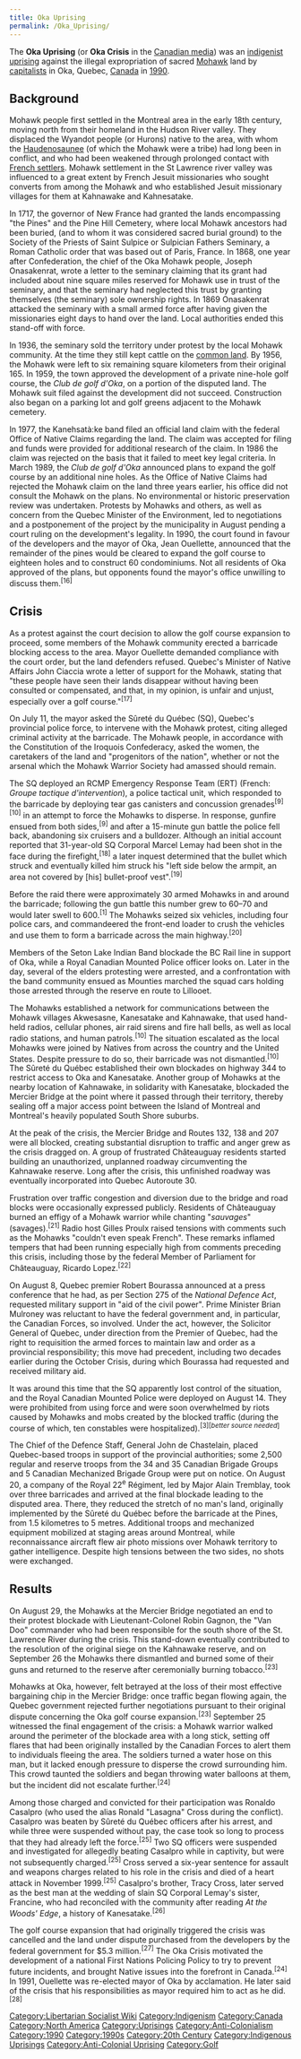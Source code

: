 ```yaml
---
title: Oka Uprising
permalink: /Oka_Uprising/
---
```


The **Oka Uprising** (or **Oka Crisis** in the [Canadian
media](Mass_Media "wikilink")) was an
[indigenist](Indigenism "wikilink")
[uprising](List_of_Libertarian_Socialist_Revolutions "wikilink") against
the illegal expropriation of sacred
[Mohawk](Haudenosaunee_Confederacy "wikilink") land by
[capitalists](Ruling_Class "wikilink") in Oka, Quebec,
[Canada](Canada "wikilink") in
[1990](Timeline_of_Indigenism "wikilink").

## Background

Mohawk people first settled in the Montreal area in the early 18th
century, moving north from their homeland in the Hudson River valley.
They displaced the Wyandot people (or Hurons) native to the area, with
whom the [Haudenosaunee](Haudenosaunee "wikilink") (of which the Mohawk
were a tribe) had long been in conflict, and who had been weakened
through prolonged contact with [French
settlers](French_Empire "wikilink"). Mohawk settlement in the St
Lawrence river valley was influenced to a great extent by French Jesuit
missionaries who sought converts from among the Mohawk and who
established Jesuit missionary villages for them at Kahnawake and
Kahnesatake.

In 1717, the governor of New France had granted the lands encompassing
"the Pines" and the Pine Hill Cemetery, where local Mohawk ancestors had
been buried, (and to whom it was considered sacred burial ground) to the
Society of the Priests of Saint Sulpice or Sulpician Fathers Seminary, a
Roman Catholic order that was based out of Paris, France. In 1868, one
year after Confederation, the chief of the Oka Mohawk people, Joseph
Onasakenrat, wrote a letter to the seminary claiming that its grant had
included about nine square miles reserved for Mohawk use in trust of the
seminary, and that the seminary had neglected this trust by granting
themselves (the seminary) sole ownership rights. In 1869 Onasakenrat
attacked the seminary with a small armed force after having given the
missionaries eight days to hand over the land. Local authorities ended
this stand-off with force.

In 1936, the seminary sold the territory under protest by the local
Mohawk community. At the time they still kept cattle on the [common
land](Commons "wikilink"). By 1956, the Mohawk were left to six
remaining square kilometers from their original 165. In 1959, the town
approved the development of a private nine-hole golf course, the *Club
de golf d'Oka*, on a portion of the disputed land. The Mohawk suit filed
against the development did not succeed. Construction also began on a
parking lot and golf greens adjacent to the Mohawk cemetery.

In 1977, the Kanehsatà:ke band filed an official land claim with the
federal Office of Native Claims regarding the land. The claim was
accepted for filing and funds were provided for additional research of
the claim. In 1986 the claim was rejected on the basis that it failed to
meet key legal criteria. In March 1989, the *Club de golf d'Oka*
announced plans to expand the golf course by an additional nine holes.
As the Office of Native Claims had rejected the Mohawk claim on the land
three years earlier, his office did not consult the Mohawk on the plans.
No environmental or historic preservation review was undertaken.
Protests by Mohawks and others, as well as concern from the Quebec
Minister of the Environment, led to negotiations and a postponement of
the project by the municipality in August pending a court ruling on the
development's legality. In 1990, the court found in favour of the
developers and the mayor of Oka, Jean Ouellette, announced that the
remainder of the pines would be cleared to expand the golf course to
eighteen holes and to construct 60 condominiums. Not all residents of
Oka approved of the plans, but opponents found the mayor's office
unwilling to discuss them.<sup>\[16\]</sup>

## Crisis

As a protest against the court decision to allow the golf course
expansion to proceed, some members of the Mohawk community erected a
barricade blocking access to the area. Mayor Ouellette demanded
compliance with the court order, but the land defenders refused.
Quebec's Minister of Native Affairs John Ciaccia wrote a letter of
support for the Mohawk, stating that "these people have seen their lands
disappear without having been consulted or compensated, and that, in my
opinion, is unfair and unjust, especially over a golf
course."<sup>\[17\]</sup>

On July 11, the mayor asked the Sûreté du Québec (SQ), Quebec's
provincial police force, to intervene with the Mohawk protest, citing
alleged criminal activity at the barricade. The Mohawk people, in
accordance with the Constitution of the Iroquois Confederacy, asked the
women, the caretakers of the land and "progenitors of the nation",
whether or not the arsenal which the Mohawk Warrior Society had amassed
should remain.

The SQ deployed an RCMP Emergency Response Team (ERT) (French: *Groupe
tactique d'intervention*), a police tactical unit, which responded to
the barricade by deploying tear gas canisters and concussion
grenades<sup>\[9\]\[10\]</sup> in an attempt to force the Mohawks to
disperse. In response, gunfire ensued from both sides,<sup>\[9\]</sup>
and after a 15-minute gun battle the police fell back, abandoning six
cruisers and a bulldozer. Although an initial account reported that
31-year-old SQ Corporal Marcel Lemay had been shot in the face during
the firefight,<sup>\[18\]</sup> a later inquest determined that the
bullet which struck and eventually killed him struck his "left side
below the armpit, an area not covered by \[his\] bullet-proof
vest".<sup>\[19\]</sup>

Before the raid there were approximately 30 armed Mohawks in and around
the barricade; following the gun battle this number grew to 60–70 and
would later swell to 600.<sup>\[1\]</sup> The Mohawks seized six
vehicles, including four police cars, and commandeered the front-end
loader to crush the vehicles and use them to form a barricade across the
main highway.<sup>\[20\]</sup>

Members of the Seton Lake Indian Band blockade the BC Rail line in
support of Oka, while a Royal Canadian Mounted Police officer looks on.
Later in the day, several of the elders protesting were arrested, and a
confrontation with the band community ensued as Mounties marched the
squad cars holding those arrested through the reserve en route to
Lillooet.

The Mohawks established a network for communications between the Mohawk
villages Akwesasne, Kanesatake and Kahnawake, that used hand-held
radios, cellular phones, air raid sirens and fire hall bells, as well as
local radio stations, and human patrols.<sup>\[10\]</sup> The situation
escalated as the local Mohawks were joined by Natives from across the
country and the United States. Despite pressure to do so, their
barricade was not dismantled.<sup>\[10\]</sup> The Sûreté du Québec
established their own blockades on highway 344 to restrict access to Oka
and Kanesatake. Another group of Mohawks at the nearby location of
Kahnawake, in solidarity with Kanesatake, blockaded the Mercier Bridge
at the point where it passed through their territory, thereby sealing
off a major access point between the Island of Montreal and Montreal's
heavily populated South Shore suburbs.

At the peak of the crisis, the Mercier Bridge and Routes 132, 138 and
207 were all blocked, creating substantial disruption to traffic and
anger grew as the crisis dragged on. A group of frustrated Châteauguay
residents started building an unauthorized, unplanned roadway
circumventing the Kahnawake reserve. Long after the crisis, this
unfinished roadway was eventually incorporated into Quebec Autoroute 30.

Frustration over traffic congestion and diversion due to the bridge and
road blocks were occasionally expressed publicly. Residents of
Châteauguay burned an effigy of a Mohawk warrior while chanting
"*sauvages*" (savages).<sup>\[21\]</sup> Radio host Gilles Proulx raised
tensions with comments such as the Mohawks "couldn't even speak French".
These remarks inflamed tempers that had been running especially high
from comments preceding this crisis, including those by the federal
Member of Parliament for Châteauguay, Ricardo Lopez.<sup>\[22\]</sup>

On August 8, Quebec premier Robert Bourassa announced at a press
conference that he had, as per Section 275 of the *National Defence
Act*, requested military support in "aid of the civil power". Prime
Minister Brian Mulroney was reluctant to have the federal government
and, in particular, the Canadian Forces, so involved. Under the act,
however, the Solicitor General of Quebec, under direction from the
Premier of Quebec, had the right to requisition the armed forces to
maintain law and order as a provincial responsibility; this move had
precedent, including two decades earlier during the October Crisis,
during which Bourassa had requested and received military aid.

It was around this time that the SQ apparently lost control of the
situation, and the Royal Canadian Mounted Police were deployed on August
14. They were prohibited from using force and were soon overwhelmed by
riots caused by Mohawks and mobs created by the blocked traffic (during
the course of which, ten constables were
hospitalized).<sup>\[3\]\[*better source needed*\]</sup>

The Chief of the Defence Staff, General John de Chastelain, placed
Quebec-based troops in support of the provincial authorities; some 2,500
regular and reserve troops from the 34 and 35 Canadian Brigade Groups
and 5 Canadian Mechanized Brigade Group were put on notice. On August
20, a company of the Royal 22<sup>e</sup> Régiment, led by Major Alain
Tremblay, took over three barricades and arrived at the final blockade
leading to the disputed area. There, they reduced the stretch of no
man's land, originally implemented by the Sûreté du Québec before the
barricade at the Pines, from 1.5 kilometres to 5 metres. Additional
troops and mechanized equipment mobilized at staging areas around
Montreal, while reconnaissance aircraft flew air photo missions over
Mohawk territory to gather intelligence. Despite high tensions between
the two sides, no shots were exchanged.

## Results

On August 29, the Mohawks at the Mercier Bridge negotiated an end to
their protest blockade with Lieutenant-Colonel Robin Gagnon, the "Van
Doo" commander who had been responsible for the south shore of the St.
Lawrence River during the crisis. This stand-down eventually contributed
to the resolution of the original siege on the Kahnawake reserve, and on
September 26 the Mohawks there dismantled and burned some of their guns
and returned to the reserve after ceremonially burning
tobacco.<sup>\[23\]</sup>

Mohawks at Oka, however, felt betrayed at the loss of their most
effective bargaining chip in the Mercier Bridge: once traffic began
flowing again, the Quebec government rejected further negotiations
pursuant to their original dispute concerning the Oka golf course
expansion.<sup>\[23\]</sup> September 25 witnessed the final engagement
of the crisis: a Mohawk warrior walked around the perimeter of the
blockade area with a long stick, setting off flares that had been
originally installed by the Canadian Forces to alert them to individuals
fleeing the area. The soldiers turned a water hose on this man, but it
lacked enough pressure to disperse the crowd surrounding him. This crowd
taunted the soldiers and began throwing water balloons at them, but the
incident did not escalate further.<sup>\[24\]</sup>

Among those charged and convicted for their participation was Ronaldo
Casalpro (who used the alias Ronald "Lasagna" Cross during the
conflict). Casalpro was beaten by Sûreté du Québec officers after his
arrest, and while three were suspended without pay, the case took so
long to process that they had already left the force.<sup>\[25\]</sup>
Two SQ officers were suspended and investigated for allegedly beating
Casalpro while in captivity, but were not subsequently
charged.<sup>\[25\]</sup> Cross served a six-year sentence for assault
and weapons charges related to his role in the crisis and died of a
heart attack in November 1999.<sup>\[25\]</sup> Casalpro's brother,
Tracy Cross, later served as the best man at the wedding of slain SQ
Corporal Lemay's sister, Francine, who had reconciled with the community
after reading *At the Woods' Edge*, a history of
Kanesatake.<sup>\[26\]</sup>

The golf course expansion that had originally triggered the crisis was
cancelled and the land under dispute purchased from the developers by
the federal government for \$5.3 million.<sup>\[27\]</sup> The Oka
Crisis motivated the development of a national First Nations Policing
Policy to try to prevent future incidents, and brought Native issues
into the forefront in Canada.<sup>\[24\]</sup> In 1991, Ouellette was
re-elected mayor of Oka by acclamation. He later said of the crisis that
his responsibilities as mayor required him to act as he
did.<sup>\[28\]</sup>

[Category:Libertarian Socialist
Wiki](Category:Libertarian_Socialist_Wiki "wikilink")
[Category:Indigenism](Category:Indigenism "wikilink")
[Category:Canada](Category:Canada "wikilink") [Category:North
America](Category:North_America "wikilink")
[Category:Uprisings](Category:Uprisings "wikilink")
[Category:Anti-Colonialism](Category:Anti-Colonialism "wikilink")
[Category:1990](Category:1990 "wikilink")
[Category:1990s](Category:1990s "wikilink") [Category:20th
Century](Category:20th_Century "wikilink") [Category:Indigenous
Uprisings](Category:Indigenous_Uprisings "wikilink")
[Category:Anti-Colonial
Uprising](Category:Anti-Colonial_Uprising "wikilink")
[Category:Golf](Category:Golf "wikilink")